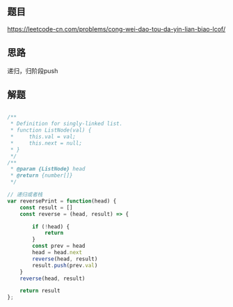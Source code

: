 
## 题目
https://leetcode-cn.com/problems/cong-wei-dao-tou-da-yin-lian-biao-lcof/


## 思路
递归，归阶段push


## 解题
```js

/**
 * Definition for singly-linked list.
 * function ListNode(val) {
 *     this.val = val;
 *     this.next = null;
 * }
 */
/**
 * @param {ListNode} head
 * @return {number[]}
 */

// 递归或者栈
var reversePrint = function(head) {
    const result = []
    const reverse = (head, result) => {

        if (!head) {
            return
        }
        const prev = head
        head = head.next
        reverse(head, result)
        result.push(prev.val)
    }
    reverse(head, result)

    return result
};

```